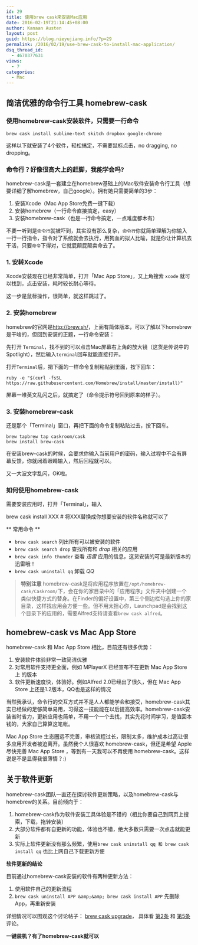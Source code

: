 ```yaml
---
id: 29
title: 使用brew cask来安装Mac应用
date: 2016-02-19T21:14:45+08:00
author: Kanaan Austen
layout: post
guid: https://blog.nieyujiang.info/?p=29
permalink: /2016/02/19/use-brew-cask-to-install-mac-application/
dsq_thread_id:
  - 4670377631
views:
  - 7
categories:
  - Mac
---
```

<!--wp-compress-html-->

<!--wp-compress-html no compression-->

## 简洁优雅的命令行工具 homebrew-cask

### 使用homebrew-cask安装软件，只需要一行命令

`brew cask install sublime-text skitch dropbox google-chrome`

这样以下就安装了4个软件，轻松搞定，不需要鼠标点击，no dragging, no dropping。

### 命令行？好像很高大上的赶脚，我能学会吗?

homebrew-cask是一套建立在homebrew基础上的Mac软件安装命令行工具（想要详细了解homebrew，自己google）。拥有她只需要简单的3步：

  1. 安装Xcode（Mac App Store免费一键下载）
  2. 安装homebrew（一行命令直接搞定，easy）
  3. 安装homebrew-cask（也是一行命令搞定，一点难度都木有）

不要一听到是`命令行`就被吓到，其实没有那么复杂，`命令行`你就简单理解为你输入一行一行指令，指令对了系统就会去执行，用狗血的拟人比喻，就是你让计算机去干活，只要`命令`下得对，它就屁颠屁颠卖命去了。

### 1. 安转Xcode

Xcode安装现在已经非常简单，打开「Mac App Store」，又上角搜索 `xcode` 就可以找到，点击安装，耗时较长耐心等待。
  
这一步是鼠标操作，很简单，就这样跳过了。

### 2. 安装homebrew

homebrew的官网是<http://brew.sh/>，上面有简体版本，可以了解以下homebrew是干啥的，但回到安装的正题，一行命令安装：

先打开 `Terminal`，找不到的可以点击Mac屏幕右上角的放大镜（这货是传说中的Spotlight），然后输入`terminal`回车就能直接打开。

打开`Terminal`后，把下面的一样命令复制粘贴到里面，按下回车：

<pre class="prettyprint" ><code id="selectable" onclick="selectText(this)">ruby -e "$(curl -fsSL https://raw.githubusercontent.com/Homebrew/install/master/install)"</code></pre>

屏幕一堆英文乱闪之后，就搞定了（命令提示符号回到原来的样子）。

### 3. 安装homebrew-cask

还是那个「Terminal」窗口，再把下面的命令复制粘贴过去，按下回车。

<pre class="prettyprint" ><code>brew tapbrew tap caskroom/cask
brew install brew-cask
</code></pre>

在安装brew-cask的时候，会要求你输入当前用户的密码，输入过程中不会有屏幕反馈，你就闭着眼睛输入，然后回程就可以。
  
又一大波文字乱闪，OK啦。

### 如何使用homebrew-cask

需要安装应用时，打开「Terminal」，输入

brew cask install XXX # 将XXX替换成你想要安装的软件名称就可以了
  
\*\* 常用命令 \*\*

  * `brew cask search` 列出所有可以被安装的软件
  * `brew cask search drop` 查找所有和 _drop_ 相关的应用
  * `brew cask info thunder` 查看 _迅雷_ 应用的信息，这货安装的可是最新版本的迅雷哦！
  * `brew cask uninstall qq` 卸载 _QQ_

> **特别注意** homebrew-cask是将应用程序放置在`/opt/homebrew-cask/Caskroom/`下，会在你的家目录中的「应用程序」文件夹中创建一个类似快捷方式的替身。在Finder的偏好设置中，第三个侧边栏勾选上你的家目录，这样找应用会方便一些。但不用太担心你，Launchpad是会找到这个目录下的应用的，需要Alfred支持请查看`brew cask alfred`。

## homebrew-cask vs Mac App Store

homebrew-cask 和 Mac App Store 相比，目前还有很多优势：

  1. 安装软件体验非常一致简洁优雅
  2. 对常用软件支持更全面，例如 MPlayerX 已经宣布不在更新 Mac App Store上 的版本
  3. 软件更新速度快，体验好。例如Alfred 2.0已经出了很久，但在 Mac App Store 上还是1.2版本，QQ也是这样的情况

当然我承认，命令行的交互方式并不是人人都能学会和接受，homebrew-cask其实已经做的足够简单易用，习得这一技能能在以后提高效率。homebrew-cask安装省时省力，更新应用也简单，不用一个一个去找，其实先花时间学习，是值回本钱的，大家自己算算这笔帐。

Mac App Store 生态圈远不完善，审核流程过长，限制太多，维护成本过高让很多应用开发者被迫离开。虽然我个人很喜欢 homebrew-cask，但还是希望 Apple 尽快完善 Mac App Store ，等到有一天我可以不再使用 homebrew-cask。这样说是不是显得我很薄情？:)

## 关于软件更新

homebrew-cask团队一直还在探讨软件更新策略，以及homebrew-cask与homebrew的关系。目前倾向于：

  1. homebrew-cask作为软件安装工具体验是不错的（相比你要自己到网页上搜索，下载，拖转安装）
  2. 大部分软件都有自更新的功能，体验也不错，绝大多数只需要一次点击就能更新
  3. 实际上软件更新没有那么频繁，使用`brew cask uninstall qq 和 brew cask install qq` 也比上网自己下载更新方便

**软件更新的结论**

目前通过homebrew-cask安装的软件有两种更新方法：

  1. 使用软件自己的更新流程
  2. `brew cask uninstall APP &amp;&amp; brew cask install APP` 先删除App，再重新安装

详细情况可以围观这个讨论帖子： [brew cask upgrade](https://github.com/phinze/homebrew-cask/issues/309)， 具体看 [第2条](https://github.com/phinze/homebrew-cask/issues/309#issuecomment-17777140) 和 [第5条](https://github.com/phinze/homebrew-cask/issues/309#issuecomment-17782008) 评论。

**一键装机？有了homebrew-cask就可以**

<!--wp-compress-html no compression-->

<!--wp-compress-html-->